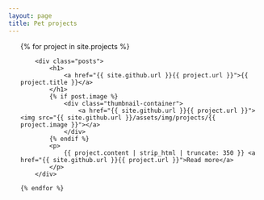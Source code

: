 ```yaml
---
layout: page
title: Pet projects
---
```

<ul class="posts">
    {% for project in site.projects %}

        <div class="posts">
            <h1>
                <a href="{{ site.github.url }}{{ project.url }}">{{ project.title }}</a>
            </h1>
            {% if post.image %}
                <div class="thumbnail-container">
                    <a href="{{ site.github.url }}{{ project.url }}"><img src="{{ site.github.url }}/assets/img/projects/{{ project.image }}"></a>
                </div>
            {% endif %}
            <p>
                {{ project.content | strip_html | truncate: 350 }} <a href="{{ site.github.url }}{{ project.url }}">Read more</a>
            </p>
        </div>

    {% endfor %}
</ul>
